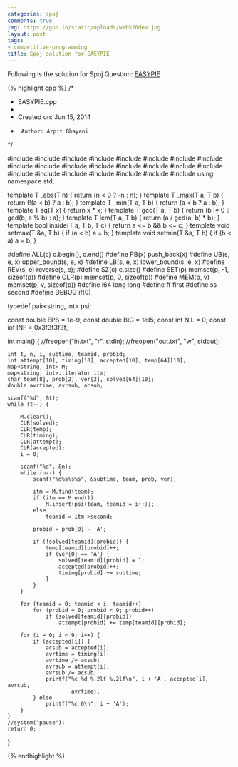 ```yaml
---
categories: spoj
comments: true
img: https://gun.io/static/uploads/web%20dev.jpg
layout: post
tags:
- competitive-programming
title: Spoj solution for EASYPIE
---
```


Following is the solution for Spoj Question: [EASYPIE](http://www.spoj.com/problems/EASYPIE/)

{% highlight cpp %}
/*
 * EASYPIE.cpp
 *
 *  Created on: Jun 15, 2014
 *      Author: Arpit Bhayani
 */

#include <cassert>
#include <cctype>
#include <cmath>
#include <cstdio>
#include <cstdlib>
#include <cstring>
#include <iostream>
#include <sstream>
#include <iomanip>
#include <string>
#include <vector>
#include <deque>
#include <list>
#include <set>
#include <map>
#include <bitset>
#include <stack>
#include <queue>
#include <algorithm>
#include <functional>
#include <iterator>
#include <numeric>
#include <utility>
using namespace std;

template<class T> T _abs(T n) {
	return (n < 0 ? -n : n);
}
template<class T> T _max(T a, T b) {
	return (!(a < b) ? a : b);
}
template<class T> T _min(T a, T b) {
	return (a < b ? a : b);
}
template<class T> T sq(T x) {
	return x * x;
}
template<class T> T gcd(T a, T b) {
	return (b != 0 ? gcd<T>(b, a % b) : a);
}
template<class T> T lcm(T a, T b) {
	return (a / gcd<T>(a, b) * b);
}
template<class T> bool inside(T a, T b, T c) {
	return a <= b && b <= c;
}
template<class T> void setmax(T &a, T b) {
	if (a < b)
		a = b;
}
template<class T> void setmin(T &a, T b) {
	if (b < a)
		a = b;
}

#define ALL(c) c.begin(), c.end()
#define PB(x) push_back(x)
#define UB(s, e, x) upper_bound(s, e, x)
#define LB(s, e, x) lower_bound(s, e, x)
#define REV(s, e) reverse(s, e);
#define SZ(c) c.size()
#define SET(p) memset(p, -1, sizeof(p))
#define CLR(p) memset(p, 0, sizeof(p))
#define MEM(p, v) memset(p, v, sizeof(p))
#define i64 long long
#define ff first
#define ss second
#define DEBUG if(0)

typedef pair<string, int> psi;

const double EPS = 1e-9;
const double BIG = 1e15;
const int NIL = 0;
const int INF = 0x3f3f3f3f;

int main() {
	//freopen("in.txt", "r", stdin);
	//freopen("out.txt", "w", stdout);

	int t, n, i, subtime, teamid, probid;
	int attempt[10], timing[10], accepted[10], temp[64][10];
	map<string, int> M;
	map<string, int>::iterator itm;
	char team[8], prob[2], ver[2], solved[64][10];
	double avrtime, avrsub, acsub;

	scanf("%d", &t);
	while (t--) {

		M.clear();
		CLR(solved);
		CLR(temp);
		CLR(timing);
		CLR(attempt);
		CLR(accepted);
		i = 0;

		scanf("%d", &n);
		while (n--) {
			scanf("%d%s%s%s", &subtime, team, prob, ver);

			itm = M.find(team);
			if (itm == M.end())
				M.insert(psi(team, teamid = i++));
			else
				teamid = itm->second;

			probid = prob[0] - 'A';

			if (!solved[teamid][probid]) {
				temp[teamid][probid]++;
				if (ver[0] == 'A') {
					solved[teamid][probid] = 1;
					accepted[probid]++;
					timing[probid] += subtime;
				}
			}
		}

		for (teamid = 0; teamid < i; teamid++)
			for (probid = 0; probid < 9; probid++)
				if (solved[teamid][probid])
					attempt[probid] += temp[teamid][probid];

		for (i = 0; i < 9; i++) {
			if (accepted[i]) {
				acsub = accepted[i];
				avrtime = timing[i];
				avrtime /= acsub;
				avrsub = attempt[i];
				avrsub /= acsub;
				printf("%c %d %.2lf %.2lf\n", i + 'A', accepted[i], avrsub,
						avrtime);
			} else
				printf("%c 0\n", i + 'A');
		}
	}
	//system("pause");
	return 0;
}

{% endhighlight %}